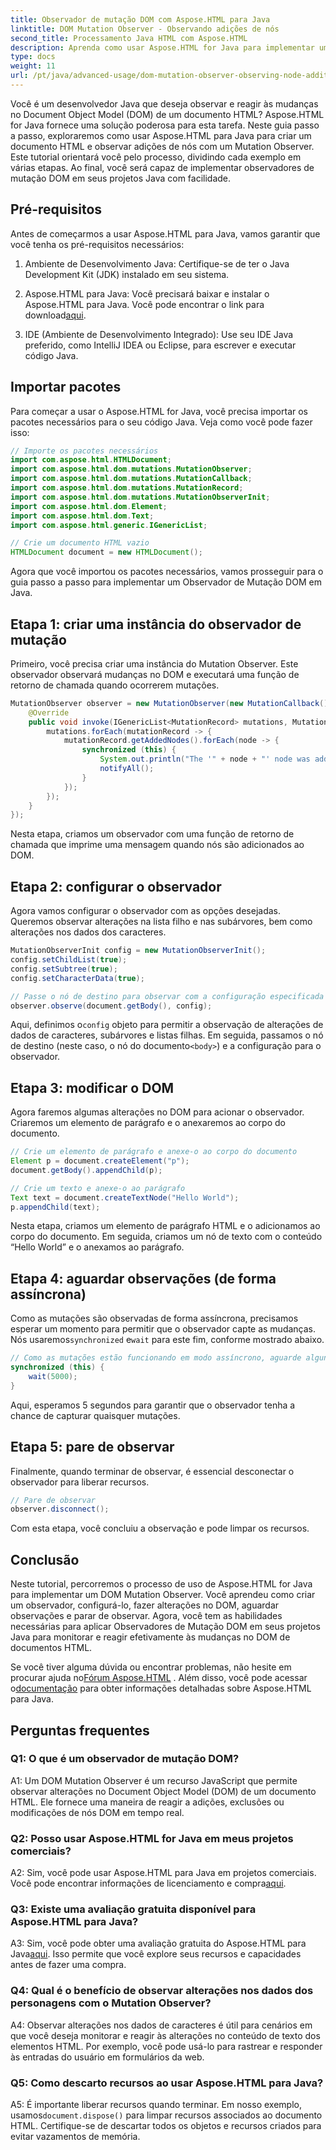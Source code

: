 ```yaml
---
title: Observador de mutação DOM com Aspose.HTML para Java
linktitle: DOM Mutation Observer - Observando adições de nós
second_title: Processamento Java HTML com Aspose.HTML
description: Aprenda como usar Aspose.HTML for Java para implementar um DOM Mutation Observer neste guia passo a passo. Monitore e reaja às alterações do DOM de maneira eficaz.
type: docs
weight: 11
url: /pt/java/advanced-usage/dom-mutation-observer-observing-node-additions/
---
```


Você é um desenvolvedor Java que deseja observar e reagir às mudanças no Document Object Model (DOM) de um documento HTML? Aspose.HTML for Java fornece uma solução poderosa para esta tarefa. Neste guia passo a passo, exploraremos como usar Aspose.HTML para Java para criar um documento HTML e observar adições de nós com um Mutation Observer. Este tutorial orientará você pelo processo, dividindo cada exemplo em várias etapas. Ao final, você será capaz de implementar observadores de mutação DOM em seus projetos Java com facilidade.

## Pré-requisitos

Antes de começarmos a usar Aspose.HTML para Java, vamos garantir que você tenha os pré-requisitos necessários:

1. Ambiente de Desenvolvimento Java: Certifique-se de ter o Java Development Kit (JDK) instalado em seu sistema.

2.  Aspose.HTML para Java: Você precisará baixar e instalar o Aspose.HTML para Java. Você pode encontrar o link para download[aqui](https://releases.aspose.com/html/java/).

3. IDE (Ambiente de Desenvolvimento Integrado): Use seu IDE Java preferido, como IntelliJ IDEA ou Eclipse, para escrever e executar código Java.

## Importar pacotes

Para começar a usar o Aspose.HTML for Java, você precisa importar os pacotes necessários para o seu código Java. Veja como você pode fazer isso:

```java
// Importe os pacotes necessários
import com.aspose.html.HTMLDocument;
import com.aspose.html.dom.mutations.MutationObserver;
import com.aspose.html.dom.mutations.MutationCallback;
import com.aspose.html.dom.mutations.MutationRecord;
import com.aspose.html.dom.mutations.MutationObserverInit;
import com.aspose.html.dom.Element;
import com.aspose.html.dom.Text;
import com.aspose.html.generic.IGenericList;

// Crie um documento HTML vazio
HTMLDocument document = new HTMLDocument();
```

Agora que você importou os pacotes necessários, vamos prosseguir para o guia passo a passo para implementar um Observador de Mutação DOM em Java.

## Etapa 1: criar uma instância do observador de mutação

Primeiro, você precisa criar uma instância do Mutation Observer. Este observador observará mudanças no DOM e executará uma função de retorno de chamada quando ocorrerem mutações.

```java
MutationObserver observer = new MutationObserver(new MutationCallback() {
    @Override
    public void invoke(IGenericList<MutationRecord> mutations, MutationObserver mutationObserver) {
        mutations.forEach(mutationRecord -> {
            mutationRecord.getAddedNodes().forEach(node -> {
                synchronized (this) {
                    System.out.println("The '" + node + "' node was added to the document.");
                    notifyAll();
                }
            });
        });
    }
});
```

Nesta etapa, criamos um observador com uma função de retorno de chamada que imprime uma mensagem quando nós são adicionados ao DOM.

## Etapa 2: configurar o observador

Agora vamos configurar o observador com as opções desejadas. Queremos observar alterações na lista filho e nas subárvores, bem como alterações nos dados dos caracteres.

```java
MutationObserverInit config = new MutationObserverInit();
config.setChildList(true);
config.setSubtree(true);
config.setCharacterData(true);

// Passe o nó de destino para observar com a configuração especificada
observer.observe(document.getBody(), config);
```

 Aqui, definimos o`config` objeto para permitir a observação de alterações de dados de caracteres, subárvores e listas filhas. Em seguida, passamos o nó de destino (neste caso, o nó do documento`<body>`) e a configuração para o observador.

## Etapa 3: modificar o DOM

Agora faremos algumas alterações no DOM para acionar o observador. Criaremos um elemento de parágrafo e o anexaremos ao corpo do documento.

```java
// Crie um elemento de parágrafo e anexe-o ao corpo do documento
Element p = document.createElement("p");
document.getBody().appendChild(p);

// Crie um texto e anexe-o ao parágrafo
Text text = document.createTextNode("Hello World");
p.appendChild(text);
```

Nesta etapa, criamos um elemento de parágrafo HTML e o adicionamos ao corpo do documento. Em seguida, criamos um nó de texto com o conteúdo “Hello World” e o anexamos ao parágrafo.

## Etapa 4: aguardar observações (de forma assíncrona)

Como as mutações são observadas de forma assíncrona, precisamos esperar um momento para permitir que o observador capte as mudanças. Nós usaremos`synchronized` e`wait` para este fim, conforme mostrado abaixo.

```java
// Como as mutações estão funcionando em modo assíncrono, aguarde alguns segundos
synchronized (this) {
    wait(5000);
}
```

Aqui, esperamos 5 segundos para garantir que o observador tenha a chance de capturar quaisquer mutações.

## Etapa 5: pare de observar

Finalmente, quando terminar de observar, é essencial desconectar o observador para liberar recursos.

```java
// Pare de observar
observer.disconnect();
```

Com esta etapa, você concluiu a observação e pode limpar os recursos.

## Conclusão

Neste tutorial, percorremos o processo de uso de Aspose.HTML for Java para implementar um DOM Mutation Observer. Você aprendeu como criar um observador, configurá-lo, fazer alterações no DOM, aguardar observações e parar de observar. Agora, você tem as habilidades necessárias para aplicar Observadores de Mutação DOM em seus projetos Java para monitorar e reagir efetivamente às mudanças no DOM de documentos HTML.

Se você tiver alguma dúvida ou encontrar problemas, não hesite em procurar ajuda no[Fórum Aspose.HTML](https://forum.aspose.com/) . Além disso, você pode acessar o[documentação](https://reference.aspose.com/html/java/) para obter informações detalhadas sobre Aspose.HTML para Java.

## Perguntas frequentes

### Q1: O que é um observador de mutação DOM?

A1: Um DOM Mutation Observer é um recurso JavaScript que permite observar alterações no Document Object Model (DOM) de um documento HTML. Ele fornece uma maneira de reagir a adições, exclusões ou modificações de nós DOM em tempo real.

### Q2: Posso usar Aspose.HTML for Java em meus projetos comerciais?

 A2: Sim, você pode usar Aspose.HTML para Java em projetos comerciais. Você pode encontrar informações de licenciamento e compra[aqui](https://purchase.aspose.com/buy).

### Q3: Existe uma avaliação gratuita disponível para Aspose.HTML para Java?

 A3: Sim, você pode obter uma avaliação gratuita do Aspose.HTML para Java[aqui](https://releases.aspose.com/). Isso permite que você explore seus recursos e capacidades antes de fazer uma compra.

### Q4: Qual é o benefício de observar alterações nos dados dos personagens com o Mutation Observer?

A4: Observar alterações nos dados de caracteres é útil para cenários em que você deseja monitorar e reagir às alterações no conteúdo de texto dos elementos HTML. Por exemplo, você pode usá-lo para rastrear e responder às entradas do usuário em formulários da web.

### Q5: Como descarto recursos ao usar Aspose.HTML para Java?

 A5: É importante liberar recursos quando terminar. Em nosso exemplo, usamos`document.dispose()` para limpar recursos associados ao documento HTML. Certifique-se de descartar todos os objetos e recursos criados para evitar vazamentos de memória.